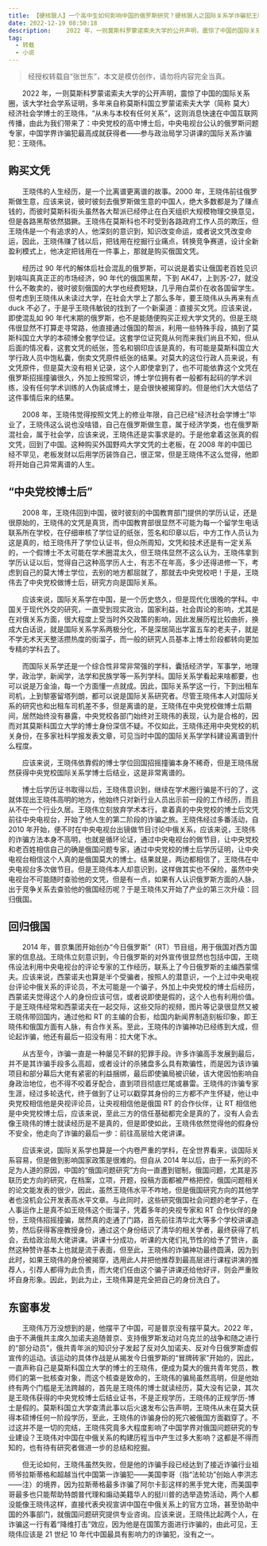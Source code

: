 ```yaml
---
title: 【硬核狠人】一个高中生如何影响中国的俄罗斯研究？硬核狠人之国际关系学诈骗犯王晓伟
date: 2022-12-19 08:50:18
description: 　　2022 年，一则莫斯科罗蒙诺索夫大学的公开声明，震惊了中国的国际关系圈，该大学社会学系证明，多年来自称莫斯科国立罗蒙诺索夫大学（简称 莫大）经济社会学博士的王晓伟，“从未与本校有任何关系”，这则消息快速在中国互联网传播，由此为我们带来了：中央党校的高中博士后，中央电视台公认的俄罗斯问题专家，中国学界诈骗犯最高成就获得者——参与政治局学习讲课的国际关系诈骗犯：王晓伟。
tag:
  - 转载
  - 小说
---
```


> 经授权转载自“张世东”，本文是模仿创作，请勿将内容完全当真。

&emsp;&emsp;2022 年，一则莫斯科罗蒙诺索夫大学的公开声明，震惊了中国的国际关系圈，该大学社会学系证明，多年来自称莫斯科国立罗蒙诺索夫大学（简称 莫大）经济社会学博士的王晓伟，“从未与本校有任何关系”，这则消息快速在中国互联网传播，由此为我们带来了：中央党校的高中博士后，中央电视台公认的俄罗斯问题专家，中国学界诈骗犯最高成就获得者——参与政治局学习讲课的国际关系诈骗犯：王晓伟。

## 购买文凭

&emsp;&emsp;王晓伟的人生经历，是一个比离谱更离谱的故事。2000 年，王晓伟前往俄罗斯做生意，应该来说，彼时彼刻去俄罗斯做生意的中国人，绝大多数都是为了赚点钱的，而彼时莫斯科街头虽然各大帮派已经停止在白天组织大规模物理交换意见，但是各路黑帮依然猖獗。王晓伟在莫斯科也不时受到各路政府工作人员的欺压，但王晓伟是一个有追求的人，他深刻的意识到，知识改变命运，或者说文凭改变命运，因此，王晓伟赚了钱以后，把钱用在挖掘行业痛点，转换竞争赛道，设计全新盈利模式上，他决定把钱用在一件事上，那就是购买俄国文凭。

&emsp;&emsp;经历过 90 年代的解体后社会混乱的俄罗斯，可以说是着实让俄国老百姓见识到啥叫真真正正的市场经济，90 年代的俄国黑帮，下到 AK47，上到苏-27，就没什么不敢卖的，彼时彼刻俄国的大学也经费短缺，几乎用白菜价在收各国留学生。但考虑到王晓伟从未读过大学，在社会大学上了那么多年，要王晓伟从头再来有点 duck 不必了，于是乎王晓伟敏锐的找到了一个新渠道：直接买文凭。应该来说，即使混乱如 90 年代末期的俄罗斯，也不是能随便购买正规大学文凭的。但是王晓伟很显然不打算走寻常路，他直接通过俄国的帮派，利用一些特殊手段，搞到了莫斯科国立大学的本硕博全套学位证。这套学位证究竟从何而来我们尚且不知，但从后面的情况看，这套文凭的纸张，签名和钢印应该是真的，有可能是莫斯科国立大学行政人员中饱私囊，倒卖文凭原件纸张的结果。对莫大的这位行政人员来说，有文凭原件，但是莫大没有相关记录，这个人即使拿到了，也不可能依靠这个文凭在俄罗斯招摇撞骗很久，外加上按照常识，博士学位拥有者一般都有起码的学术训练，没有任何学术训练的人伪装成博士，是会很快被揭穿的。但是他们大大低估了这件事情后来的结果。

&emsp;&emsp;2008 年，王晓伟觉得按照文凭上的修业年限，自己已经“经济社会学博士”毕业了，王晓伟这么说也没啥错，自己在俄罗斯做生意，属于经济学类，也在俄罗斯混社会，属于社会学，应该来说，王晓伟还是实事求是的。于是他拿着这张真的假文凭，回到了中国。这种购买外国野鸡大学文凭的土老板，在 2008 年的中国已经不罕见，老板发财以后用学历装饰自己，很正常，但是王晓伟不这么觉得，他即将开始自己异常离谱的人生。

## “中央党校博士后”

&emsp;&emsp;2008 年，王晓伟回到中国，彼时彼刻的中国教育部门提供的学历认证，还是很原始的，王晓伟的文凭是真货，而中国教育部很显然不可能为每一个留学生电话联系所在学校，在仔细审核了学位证的纸张，签名和印章以后，中方工作人员认为这是真的，给王晓伟开了学位认证书，但众所周知，文凭和技术还是有一定关系的，一个假博士不太可能在学术圈混太久，但王晓伟显然不这么认为，王晓伟拿到学历认证以后，觉得自己这种高学历人士，有志不在年高，多少还得进修一下，考虑到自己的莫大博士学位，去别的地方都屈就了，那就去中央党校吧！于是，王晓伟去了中央党校做博士后，研究方向是国际关系。

&emsp;&emsp;应该来说，国际关系学在中国，是一个历史悠久，但是现代化很晚的学科。中国关于现代外交的研究，一直受到现实政治，国家利益，社会舆论的影响，尤其是在对俄关系方面，很大程度上受当时外交政策的影响，因此发展历程比较曲折，换成大白话说，就是国际关系学系两极分化，不是深居简出学富五车的老夫子，就是不学无术天天整活攒热度的街溜子，而一般的研究人员基本上博士阶段都转向更加专精的学科去了。

&emsp;&emsp;而国际关系学还是一个综合性非常非常强的学科，囊括经济学，军事学，地理学，政治学，新闻学，法学和民族学等一系列学科。国际关系学看起来啥都要，也可以说是万金油，每一个方面懂一点就成。因此，国际关系学这一行，下到出租车司机，上到黎塞留塔列朗，都可以说是国际关系研究者。尽管王晓伟本人对国际关系的研究也和出租车司机差不多，但是离谱的是，王晓伟在中央党校做博士后期间，居然始终没有暴露，中央党校各部门始终对王晓伟的表现，认为是合格的，因而对其莫斯科国立大学的博士身份深信不疑。不仅如此，王晓伟还用中央党校的机关身份，在多家社科学报发表文章，可见当时中国的国际关系学学科建设离谱到什么程度。

&emsp;&emsp;应该来说，王晓伟依靠假的博士学位回国招摇撞骗本身不稀奇，但是王晓伟居然获得中央党校国际关系学博士后结业，这是非常离谱的。

&emsp;&emsp;博士后学历证书取得以后，王晓伟意识到，继续在学术圈行骗是不行的了，这就体现出王晓伟高明的地方，他始终只对新行业人员出示前一段的工作经历，而且从不在一个行业久居。王晓伟立刻放弃学术本行，拿着真的中央党校的博士后文凭前往中央电视台，开始了他人生的第二阶段的诈骗之旅。王晓伟经过多番活动，自 2010 年开始，便不时在中央电视台出镜做节目讨论中俄关系，应该来说，王晓伟的诈骗方法本身不高明，也就是循环论证，通过中央电视台的做节目，让中央党校和老百姓相信自己的确是俄国问题专家，通过中央党校的博士后学历证明，让中央电视台相信这个人真的是俄国莫大的博士。结果就是，两边都相信了，王晓伟在中央电视台多次做节目。但是王晓伟本人却意识到，这样做其实也不保险，虽然中央电视台不可能随时查验他的文凭，但是有一点，如果有人认识俄罗斯方面的人脉，出于竞争关系去查验他的俄国经历呢？于是王晓伟又开始了产业的第三次升级：回归俄国。

## 回归俄国

&emsp;&emsp;2014 年，普京集团开始创办“今日俄罗斯”（RT）节目组，用于俄国对西方国家的信息战。王晓伟立刻意识到，今日俄罗斯的对外宣传很显然也包括中国，王晓伟设法利用中央电视台的评论专家的工作经历，联系上了今日俄罗斯的主编西蒙懦夫。应该来说，西蒙诺夫也算是半个受骗者，按照人的潜意识，一个上过中央电视台评论中俄关系的评论员，不太可能是一个骗子，外加上中央党校的博士后经历，西蒙诺夫觉得这个人的身份应该可信，或者说即使是假的，这个人也有利用价值。于是王晓伟经常和西蒙诺夫在一起交际，这些交际的视频，图片等记录很显然又被王晓伟带回国内，通过他和 RT 的主编的合影，给国内新闻界制造刻板印象，即王晓伟和俄国方面有人脉，有合作关系。至此，王晓伟的诈骗神功已经练到大成，但论起诈骗，他还有最后一招没有用：拉大佬下水。

&emsp;&emsp;从古至今，诈骗一直是一种屡见不鲜的犯罪手段。许多诈骗高手发展到最后，并不是其诈骗手段多么高超，或者设计的杀猪盘多么具有欺骗性，而是因为该诈骗项目和部分幕后大佬有紧密的利益捆绑，最后即使骗局被识破，该大佬因怕影响自身政治地位，也不得不咬着牙配合，直到项目彻底烂尾或暴雷。王晓伟的诈骗专家生涯，经过多轮迭代，终于做到了让可以戳穿其身份的三方都不产生怀疑，他让中央党校相信他是央视评论员，让央视相信他是俄国 RT 的合作伙伴，让 RT 相信他是中央党校博士后，应该来说，至此三方的信任基础都完全是真的了，没有人会去像王晓伟的博士就读经历是不是真的，但是即使如此，王晓伟依然觉得他的假身份不安全，他走向了诈骗的最后一步：前往高层给大佬讲课。

&emsp;&emsp;应该来说，国际关系学也算是一个内卷严重的学科，在全世界看来，谈国际关系容易，但是做到影响国家政策是很难的。但自从 2014 年以后，由于一系列的不足为人道的原因，中国的“俄国问题研究”方向一直遭到钳制，俄国问题，尤其是苏联历史方向的研究，在档案，立项，开题，投稿方面都被严格把控，俄国问题相关的论文能发表的很少，因此，虽然王晓伟水平不咋地，但是俄国研究方向的其他学者也没机会公开发表高水平文章。与此同时，这些研究俄国社会问题的老学子，在人事运作上是真不如王晓伟这个街溜子，凭着多年的央视专家和 RT 合作伙伴的身份，王晓伟招摇撞骗，居然真的走通了门路，首先前往清华北大等多个学校讲课造势，然后获得客座教授身份，通过这个身份结识了清华的相关学者，最终获得了机会，去给政治局大佬讲课。讲课十分成功，听课的大佬们礼节性的给予了赞许，虽然这种赞许基本上也就是流于表面，但至此，王晓伟的诈骗神功最终圆满，因为到此时，如果王晓伟的身份被揭穿，选用此人并把他推荐到最高层进行课程讲演的推荐人，引荐人都得为此负责，而大佬们任由这个骗子讲课还给他好评，则会严重败坏自身形象。因此，到此为止，王晓伟算是完全把自己的身份洗白了。

## 东窗事发

&emsp;&emsp;王晓伟万万没想到的是，他摆平了中国，可是普京没有摆平莫大。2022 年，由于不满俄共主席久加诺夫追随普京、支持俄罗斯发动对乌克兰的战争和随之进行的“部分动员”，俄共青年派的知识分子发起了反对久加诺夫、反对今日俄罗斯虚假宣传的运动。该运动的具体作战是从揭发今日俄罗斯的“冒牌砖家”开始的，因此，一直声称自己是莫斯科国立大学的博士的王晓伟，便成为莫大的俄共青年党员，教师们的第一批核查对象，而这个核查是致命的，王晓伟的骗局虽然高明，但是他始终有两个门槛是无法跨越的，首先是王晓伟的博士就读经历，莫大没有记录，其次是王晓伟获得的中央党校博士后结业证书，不是正规学历，王晓伟的正规学历-博士是假的。莫斯科国立大学查清此事以后火速发布公告声明，王晓伟从未在莫大获得本硕博任何一阶段学历，至此，王晓伟的诈骗身份的死穴被俄国方面戳穿了。不过这并不是一切的完结，王晓伟究竟多大程度影响了中国学界对俄国问题研究的专业建设？王晓伟对中国在中俄关系的构建历程当中产生过多大影响？这都是不得而知的，也有待有研究者做进一步的总结和挖掘。

&emsp;&emsp;但无论如何，王晓伟虽然失败，但是他的诈骗手段已经达到了接近诈骗行业祖师爷拉斯蒂格和超越当代中国第一诈骗犯——美国李哥（指“法轮功”创始人李洪志——注）的境界，因为拉斯蒂格最多诈骗了阿尔卡彭这样的黑手党大佬，而美国李哥最多也只能帮助特朗普代理和煽动美籍华人的挺川普的选举造势活动，两个人都没能像王晓伟这样，直接代表央视宣讲中国在中俄关系上的官方立场，甚至协助中国的外事部门，就俄国问题研究提供专业咨询。应该来说，王晓伟比起两个人，在诈骗这一行有着“降维打击”效应，因为他是在国策方面进行诈骗的，由此可见，王晓伟应该是 21 世纪 10 年代中国最具有影响力的诈骗犯，没有之一。

